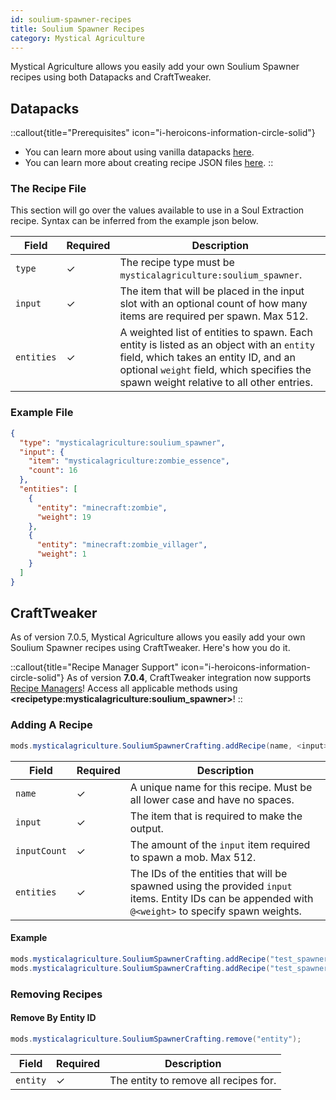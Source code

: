 ```yaml
---
id: soulium-spawner-recipes
title: Soulium Spawner Recipes
category: Mystical Agriculture
---
```


Mystical Agriculture allows you easily add your own Soulium Spawner recipes using both Datapacks and CraftTweaker.

## Datapacks

::callout{title="Prerequisites" icon="i-heroicons-information-circle-solid"}
- You can learn more about using vanilla datapacks <a href="https://minecraft.gamepedia.com/Data_pack" target="_blank">here</a>.
- You can learn more about creating recipe JSON files <a href="https://minecraft.gamepedia.com/Recipe" target="_blank">here</a>.
::

### The Recipe File

This section will go over the values available to use in a Soul Extraction recipe. Syntax can be inferred from the example json below.

| Field      | Required | Description                                                                                                                                                                                                                |
|------------|----------|----------------------------------------------------------------------------------------------------------------------------------------------------------------------------------------------------------------------------|
| `type`     | ✓        | The recipe type must be `mysticalagriculture:soulium_spawner`.                                                                                                                                                             |
| `input`    | ✓        | The item that will be placed in the input slot with an optional count of how many items are required per spawn. Max 512.                                                                                                   |
| `entities` | ✓        | A weighted list of entities to spawn. Each entity is listed as an object with an `entity` field, which takes an entity ID, and an optional `weight` field, which specifies the spawn weight relative to all other entries. |

### Example File

```json
{
  "type": "mysticalagriculture:soulium_spawner",
  "input": {
    "item": "mysticalagriculture:zombie_essence",
    "count": 16
  },
  "entities": [
    {
      "entity": "minecraft:zombie",
      "weight": 19
    },
    {
      "entity": "minecraft:zombie_villager",
      "weight": 1
    }
  ]
}
```

## CraftTweaker

As of version 7.0.5, Mystical Agriculture allows you easily add your own Soulium Spawner recipes using CraftTweaker. Here's how you do it.

::callout{title="Recipe Manager Support" icon="i-heroicons-information-circle-solid"}
As of version **7.0.4**, CraftTweaker integration now supports <a href="https://docs.blamejared.com/1.20.1/en/tutorial/Recipes/RecipeManagers" target="_blank">Recipe Managers</a>! Access all applicable methods using **\<recipetype:mysticalagriculture:soulium_spawner\>**!
::

### Adding A Recipe

```java
mods.mysticalagriculture.SouliumSpawnerCrafting.addRecipe(name, <input>, <inputCount>, [<entities>]);
```

| Field        | Required | Description                                                                                                                                          |
|--------------|----------|------------------------------------------------------------------------------------------------------------------------------------------------------|
| `name`       | ✓        | A unique name for this recipe. Must be all lower case and have no spaces.                                                                            |
| `input`      | ✓        | The item that is required to make the output.                                                                                                        |
| `inputCount` | ✓        | The amount of the `input` item required to spawn a mob. Max 512.                                                                                     |
| `entities`   | ✓        | The IDs of the entities that will be spawned using the provided `input` items. Entity IDs can be appended with `@<weight>` to specify spawn weights. |

#### Example

```java
mods.mysticalagriculture.SouliumSpawnerCrafting.addRecipe("test_spawner", <item:minecraft:apple>, 20, ["minecraft:zombie"]);
mods.mysticalagriculture.SouliumSpawnerCrafting.addRecipe("test_spawner_weights", <item:minecraft:carrot>, 16, ["minecraft:skeleton@5", "minecraft:wither_skeleton@1"]);
```

### Removing Recipes
#### Remove By Entity ID

```java
mods.mysticalagriculture.SouliumSpawnerCrafting.remove("entity");
```

| Field    | Required | Description                           |
|----------|----------|---------------------------------------|
| `entity` | ✓        | The entity to remove all recipes for. |
